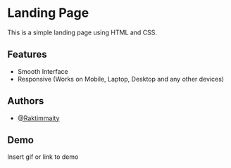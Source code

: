 
# Landing Page

This is a simple landing page using HTML and CSS.

## Features

- Smooth Interface
- Responsive (Works on Mobile, Laptop, Desktop and any other devices)


## Authors

- [@Raktimmaity](https://github.com/Raktimmaity)


## Demo

Insert gif or link to demo

